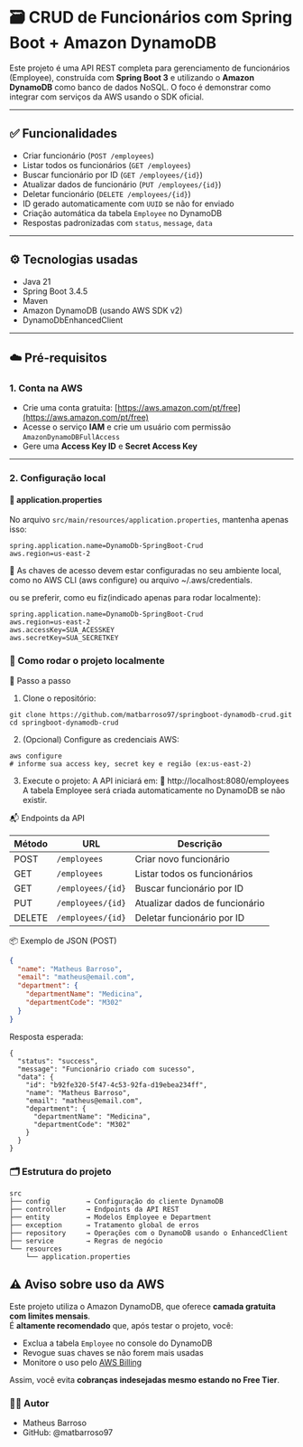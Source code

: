 # 🗃️ CRUD de Funcionários com Spring Boot + Amazon DynamoDB

Este projeto é uma API REST completa para gerenciamento de funcionários (Employee), construída com **Spring Boot 3** e utilizando o **Amazon DynamoDB** como banco de dados NoSQL. O foco é demonstrar como integrar com serviços da AWS usando o SDK oficial.

---

## ✅ Funcionalidades

- Criar funcionário (`POST /employees`)
- Listar todos os funcionários (`GET /employees`)
- Buscar funcionário por ID (`GET /employees/{id}`)
- Atualizar dados de funcionário (`PUT /employees/{id}`)
- Deletar funcionário (`DELETE /employees/{id}`)
- ID gerado automaticamente com `UUID` se não for enviado
- Criação automática da tabela `Employee` no DynamoDB
- Respostas padronizadas com `status`, `message`, `data`

---

## ⚙️ Tecnologias usadas

- Java 21
- Spring Boot 3.4.5
- Maven
- Amazon DynamoDB (usando AWS SDK v2)
- DynamoDbEnhancedClient

---

## ☁️ Pré-requisitos

### 1. Conta na AWS

- Crie uma conta gratuita: [https://aws.amazon.com/pt/free](https://aws.amazon.com/pt/free)
- Acesse o serviço **IAM** e crie um usuário com permissão `AmazonDynamoDBFullAccess`
- Gere uma **Access Key ID** e **Secret Access Key**

---

### 2. Configuração local

#### 📂 application.properties

No arquivo `src/main/resources/application.properties`, mantenha apenas isso:

```properties
spring.application.name=DynamoDb-SpringBoot-Crud
aws.region=us-east-2
```
🔐 As chaves de acesso devem estar configuradas no seu ambiente local, como no AWS CLI (aws configure) ou arquivo ~/.aws/credentials.

ou se preferir, como eu fiz(indicado apenas para rodar localmente):

```properties
spring.application.name=DynamoDb-SpringBoot-Crud
aws.region=us-east-2
aws.accessKey=SUA_ACESSKEY
aws.secretKey=SUA_SECRETKEY
```
### 🚀 Como rodar o projeto localmente

🔧 Passo a passo
1. Clone o repositório:
``` text
git clone https://github.com/matbarroso97/springboot-dynamodb-crud.git
cd springboot-dynamodb-crud
```
2. (Opcional) Configure as credenciais AWS:
``` text
aws configure
# informe sua access key, secret key e região (ex:us-east-2)
```
3. Execute o projeto:
A API iniciará em:
📍 http://localhost:8080/employees
A tabela Employee será criada automaticamente no DynamoDB se não existir.

📬 Endpoints da API

| Método | URL                  | Descrição                       |
|--------|----------------------|----------------------------------|
| POST   | `/employees`         | Criar novo funcionário           |
| GET    | `/employees`         | Listar todos os funcionários     |
| GET    | `/employees/{id}`    | Buscar funcionário por ID        |
| PUT    | `/employees/{id}`    | Atualizar dados de funcionário   |
| DELETE | `/employees/{id}`    | Deletar funcionário por ID       |

📦 Exemplo de JSON (POST)
```json
{
  "name": "Matheus Barroso",
  "email": "matheus@email.com",
  "department": {
    "departmentName": "Medicina",
    "departmentCode": "M302"
  }
}
```
Resposta esperada:
```
{
  "status": "success",
  "message": "Funcionário criado com sucesso",
  "data": {
    "id": "b92fe320-5f47-4c53-92fa-d19ebea234ff",
    "name": "Matheus Barroso",
    "email": "matheus@email.com",
    "department": {
      "departmentName": "Medicina",
      "departmentCode": "M302"
    }
  }
}
```

### 🗂 Estrutura do projeto
```text
src
├── config         → Configuração do cliente DynamoDB
├── controller     → Endpoints da API REST
├── entity         → Modelos Employee e Department
├── exception      → Tratamento global de erros
├── repository     → Operações com o DynamoDB usando o EnhancedClient
├── service        → Regras de negócio
└── resources
    └── application.properties
```

## ⚠️ Aviso sobre uso da AWS

Este projeto utiliza o Amazon DynamoDB, que oferece **camada gratuita com limites mensais**.  
É **altamente recomendado** que, após testar o projeto, você:

- Exclua a tabela `Employee` no console do DynamoDB
- Revogue suas chaves se não forem mais usadas
- Monitore o uso pelo [AWS Billing](https://console.aws.amazon.com/billing/home)

Assim, você evita **cobranças indesejadas mesmo estando no Free Tier**.

### 👨‍💻 Autor
- Matheus Barroso
- GitHub: @matbarroso97
